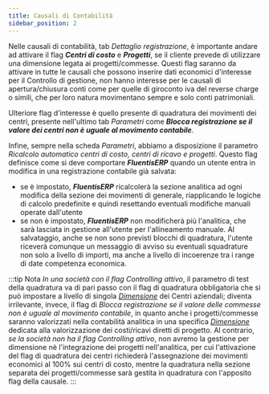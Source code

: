 ```yaml
---
title: Causali di Contabilità
sidebar_position: 2
---
```


Nelle causali di contabilità, tab *Dettaglio registrazione*, è importante andare ad attivare il flag ***Centri di costo*** e ***Progetti***, se il cliente prevede di utilizzare una dimensione legata ai progetti/commesse. Questi flag saranno da attivare in tutte le causali che possono inserire dati economici d'interesse per il Controllo di gestione, non hanno interesse per le causali di apertura/chiusura conti come per quelle di giroconto iva del reverse charge o simili, che per loro natura movimentano sempre e solo conti patrimoniali.

Ulteriore flag d'interesse è quello presente di quadratura dei movimenti dei centri, presente nell'ultimo tab *Parametri* come ***Blocca registrazione se il valore dei centri non è uguale al movimento contabile***.

Infine, sempre nella scheda *Parametri*, abbiamo a disposizione il parametro *Ricalcolo automatico centri di costo, centri di ricavo e progetti*. Questo flag definisce come si deve comportare ***FluentisERP*** quando un utente entra in modifica in una registrazione contabile già salvata:
- se è impostato, ***FluentisERP*** ricalcolerà la sezione analitica ad ogni modifica della sezione dei movimenti di generale, riapplicando le logiche di calcolo predefinite e quindi resettando eventuali modifiche manuali operate dall'utente
- se non è impostato, ***FluentisERP*** non modificherà più l'analitica, che sarà lasciata in gestione all'utente per l'allineamento manuale. Al salvataggio, anche se non sono previsti blocchi di quadratura, l'utente riceverà comunque un messaggio di avviso su eventuali squadrature non solo a livello di importi, ma anche a livello di incoerenze tra i range di date competenza economica.

:::tip Nota
*In una società con il flag Controlling attivo*, il parametro di test della quadratura va di pari passo con il flag di quadratura obbligatoria che si può impostare a livello di singola [*Dimensione*](/docs/controlling/controlling-parametrization/controlling-specific-settings/dimension) dei Centri aziendali; diventa irrilevante, invece, il flag di *Blocca registrazione se il valore delle commesse non è uguale al movimento contabile*, in quanto anche i progetti/commesse saranno valorizzati nella contabilità analitica in una specifica [*Dimensione*](/docs/controlling/controlling-parametrization/controlling-specific-settings/dimension) dedicata alla valorizzazione dei costi/ricavi diretti di progetto.
Al contrario, *se la società non ha il flag Controlling attivo*, non avremo la gestione per dimensione nè l'integrazione dei progetti nell'analitica, per cui l'attivazione del flag di quadratura dei centri richiederà l'assegnazione dei movimenti economici al 100% sui centri di costo, mentre la quadratura nella sezione separata dei progetti/commesse sarà gestita in quadratura con l'apposito flag della causale.
:::
